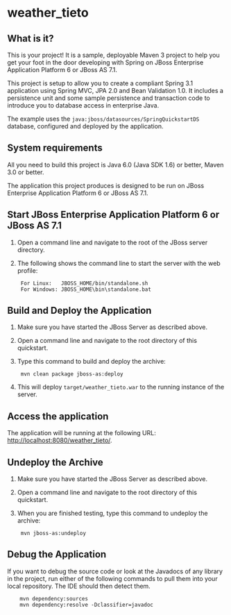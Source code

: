 weather_tieto
========================

What is it?
-----------

This is your project! It is a sample, deployable Maven 3 project to help you get your foot in the door developing with Spring on JBoss Enterprise Application Platform 6 or JBoss AS 7.1. 

This project is setup to allow you to create a compliant Spring 3.1 application using Spring MVC, JPA 2.0 and Bean Validation 1.0. It includes a persistence unit and some sample persistence and transaction code to introduce you to database access in enterprise Java. 

The example uses the `java:jboss/datasources/SpringQuickstartDS` database, configured and deployed by the application.

System requirements
-------------------

All you need to build this project is Java 6.0 (Java SDK 1.6) or better, Maven 3.0 or better.

The application this project produces is designed to be run on JBoss Enterprise Application Platform 6 or JBoss AS 7.1. 

Start JBoss Enterprise Application Platform 6 or JBoss AS 7.1
-------------------------

1. Open a command line and navigate to the root of the JBoss server directory.
2. The following shows the command line to start the server with the web profile:

        For Linux:   JBOSS_HOME/bin/standalone.sh
        For Windows: JBOSS_HOME\bin\standalone.bat


Build and Deploy the Application
-------------------------

1. Make sure you have started the JBoss Server as described above.
2. Open a command line and navigate to the root directory of this quickstart.
3. Type this command to build and deploy the archive:

        mvn clean package jboss-as:deploy

4. This will deploy `target/weather_tieto.war` to the running instance of the server.


Access the application 
---------------------
 
The application will be running at the following URL: <http://localhost:8080/weather_tieto/>.


Undeploy the Archive
--------------------

1. Make sure you have started the JBoss Server as described above.
2. Open a command line and navigate to the root directory of this quickstart.
3. When you are finished testing, type this command to undeploy the archive:

        mvn jboss-as:undeploy


Debug the Application
------------------------------------

If you want to debug the source code or look at the Javadocs of any library in the project, run either of the following commands to pull them into your local repository. The IDE should then detect them.

        mvn dependency:sources
        mvn dependency:resolve -Dclassifier=javadoc

